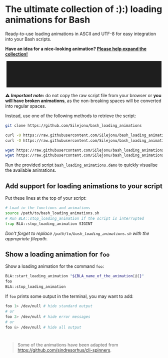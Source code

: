 # The ultimate collection of :):) loading animations for Bash
Ready-to-use loading animations in ASCII and UTF-8 for easy integration into your Bash scripts.

**Have an idea for a nice-looking animation? [Please help expand the collection!](https://github.com/Silejonu/bash_loading_animations/issues/new?assignees=Silejonu&labels=enhancement&template=submit-an-animation.yml&title=%5BNew+animation%5D+)**

<div align="center">

![](demo.gif)

</div>

⚠ ***Important note:*** do not copy the raw script file from your browser or **you will have broken animations**, as the non-breaking spaces will be converted into regular spaces.

Instead, use one of the following methods to retrieve the script:
```bash
git clone https://github.com/Silejonu/bash_loading_animations
```
```bash
curl -O https://raw.githubusercontent.com/Silejonu/bash_loading_animations/main/bash_loading_animations.sh
curl -O https://raw.githubusercontent.com/Silejonu/bash_loading_animations/main/bash_loading_animations.demo
```
```bash
wget https://raw.githubusercontent.com/Silejonu/bash_loading_animations/main/bash_loading_animations.sh
wget https://raw.githubusercontent.com/Silejonu/bash_loading_animations/main/bash_loading_animations.demo
```

Run the provided script `bash_loading_animations.demo` to quickly visualise the available animations.

## Add support for loading animations to your script

Put these lines at the top of your script:

```bash
# Load in the functions and animations
source /path/to/bash_loading_animations.sh
# Run BLA::stop_loading_animation if the script is interrupted
trap BLA::stop_loading_animation SIGINT
```

*Don't forget to replace `/path/to/bash_loading_animations.sh` with the appropriate filepath.*

## Show a loading animation for `foo`
Show a loading animation for the command `foo`:
```bash
BLA::start_loading_animation "${BLA_name_of_the_animation[@]}"
foo
BLA::stop_loading_animation
```

If `foo` prints some output in the terminal, you may want to add:
```bash
foo 1> /dev/null # hide standard output
# or
foo 2> /dev/null # hide error messages
# or
foo &> /dev/null # hide all output
```

#
> Some of the animations have been adapted from https://github.com/sindresorhus/cli-spinners.
